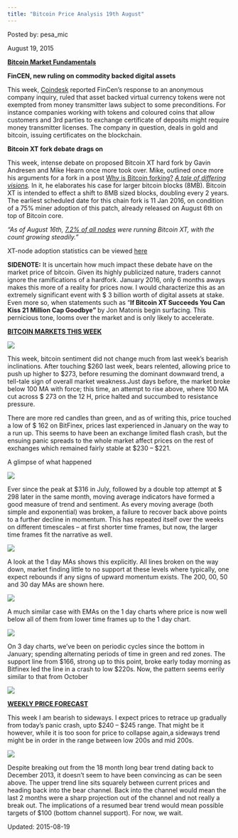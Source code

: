 ```yaml
---
title: "Bitcoin Price Analysis 19th August"
---
```


Posted by: pesa_mic 

<span>August 19, 2015</span>

<p><strong><u>Bitcoin Market Fundamentals</u></strong></p>
<p><strong>FinCEN, new ruling on commodity backed digital assets</strong></p>
<p>This week, <a href="http://www.coindesk.com/fincen-rules-commodity-backed-token-services-are-money-transmitters/">Coindesk</a> reported FinCen’s response to an anonymous company inquiry, ruled that asset backed virtual currency tokens were not exempted from money transmitter laws subject to some preconditions. For instance companies working with tokens and coloured coins that allow customers and 3rd parties to exchange certificate of deposits might require money transmitter licenses. The company in question, deals in gold and bitcoin, issuing certificates on the blockchain.</p>
<p><strong>Bitcoin XT fork debate drags on</strong></p>
<p>This week, intense debate on proposed Bitcoin XT hard fork by Gavin Andresen and Mike Hearn once more took over. Mike, outlined once more his arguments for a fork in a post <a href="https://medium.com/@octskyward/why-is-bitcoin-forking-d647312d22c1">Why is Bitcoin forking?</a> <a href="https://medium.com/@octskyward/why-is-bitcoin-forking-d647312d22c1"><em>A tale of differing visions</em></a><em>. </em>In it, he elaborates his case for larger bitcoin blocks (8MB). Bitcoin XT is intended to effect a shift to 8MB sized blocks, doubling every 2 years. The earliest scheduled date for this chain fork is 11 Jan 2016, on condition of a 75% miner adoption of this patch, already released on August 6th on top of Bitcoin core.</p>
<p><em>“As of August 16th,</em> <a href="https://getaddr.bitnodes.io/nodes/"><em>7.2% of all nodes</em></a><em> were running Bitcoin XT, with the count growing steadily.”</em></p>
<p>XT-node adoption statistics can be viewed <a href="http://xtnodes.com/">here</a></p>
<p><strong>SIDENOTE:</strong> It is uncertain how much impact these debate have on the market price of bitcoin. Given its highly publicized nature, traders cannot ignore the ramifications of a hardfork. January 2016, only 6 months aways makes this more of a reality for prices now. I would characterize this as an extremely significant event with $ 3 billion worth of digital assets at stake. Even more so, when statements such as “<strong>If Bitcoin XT Succeeds You Can Kiss 21 Million Cap Goodbye” </strong>by Jon Matonis begin surfacing. This pernicious tone, looms over the market and is only likely to accelerate.</p>
<p><strong><u>BITCOIN MARKETS THIS WEEK</u></strong></p>

<img src="https://info-gir.github.io/deepdotweb/imgs/2015/08/12.jpg">

<p>This week, bitcoin sentiment did not change much from last week’s bearish inclinations. After touching $260 last week, bears relented, allowing price to push up higher to $273, before resuming the dominant downward trend, a tell-tale sign of overall market weakness.Just days before, the market broke below 100 MA with force; this time, an attempt to rise above, where 100 MA cut across $ 273 on the 12 H, price halted and succumbed to resistance pressure.</p>
<p>There are more red candles than green, and as of writing this, price touched a low of $ 162 on BitFinex, prices last experienced in January on the way to a run up. This seems to have been an exchange limited flash crash, but the ensuing panic spreads to the whole market affect prices on the rest of exchanges which remained fairly stable at $230 &#8211; $221.</p>
<p>A glimpse of what happened</p>

<img src="https://info-gir.github.io/deepdotweb/imgs/2015/08/23.jpg">

<p>Ever since the peak at $316 in July, followed by a double top attempt at $ 298 later in the same month, moving average indicators have formed a good measure of trend and sentiment. As every moving average (both simple and exponential) was broken, a failure to recover back above points to a further decline in momentum. This has repeated itself over the weeks on different timescales &#8211; at first shorter time frames, but now, the larger time frames fit the narrative as well.</p>

<img src="https://info-gir.github.io/deepdotweb/imgs/2015/08/33.jpg">

<p>A look at the 1 day MAs shows this explicitly. All lines broken on the way down, market finding little to no support at these levels where typically, one expect rebounds if any signs of upward momentum exists. The 200, 00, 50 and 30 day MAs are shown here.</p>

<img src="https://info-gir.github.io/deepdotweb/imgs/2015/08/43.jpg">

<p>A much similar case with EMAs on the 1 day charts where price is now well below all of them from lower time frames up to the 1 day chart.</p>

<img src="https://info-gir.github.io/deepdotweb/imgs/2015/08/53.jpg">

<p>On 3 day charts, we’ve been on periodic cycles since the bottom in January; spending alternating periods of time in green and red zones. The support line from $166, strong up to this point, broke early today morning as Bitfinex led the line in a crash to low $220s. Now, the pattern seems eerily similar to that from October</p>

<img src="https://info-gir.github.io/deepdotweb/imgs/2015/08/62.jpg">

<p><strong><u>WEEKLY PRICE FORECAST</u></strong></p>
<p>This week I am bearish to sideways. I expect prices to retrace up gradually from today’s panic crash, upto $240 &#8211; $245 range. That might be it however, while it is too soon for price to collapse again,a sideways trend might be in order in the range between low 200s and mid 200s.</p>

<img src="https://info-gir.github.io/deepdotweb/imgs/2015/08/7.png">

<p>Despite breaking out from the 18 month long bear trend dating back to December 2013, it doesn’t seem to have been convincing as can be seen above. The upper trend line sits squarely between current prices and heading back into the bear channel. Back into the channel would mean the last 2 months were a sharp projection out of the channel and not really a break out. The implications of a resumed bear trend would mean possible targets of $100 (bottom channel support). For now, we wait.</p>

Updated: 2015-08-19

